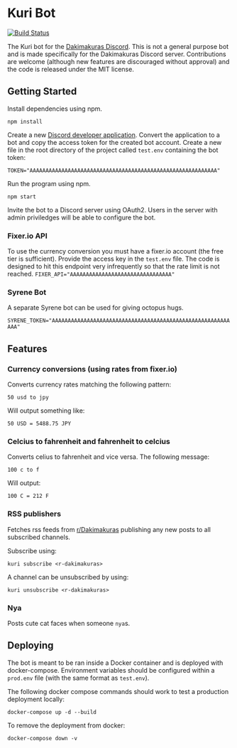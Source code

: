 # Kuri Bot

[![Build Status](https://drone.kuri.ws/api/badges/dakimakuri/kuri-bot/status.svg)](https://drone.kuri.ws/dakimakuri/kuri-bot)

The Kuri bot for the [Dakimakuras Discord](https://discord.gg/Ybb78PM). This is not a general purpose bot and is made specifically for the Dakimakuras Discord server. Contributions are welcome (although new features are discouraged without approval) and the code is released under the MIT license.

## Getting Started

Install dependencies using npm.

```npm install```

Create a new [Discord developer application](https://discordapp.com/developers/applications/). Convert the application to a bot and copy the access token for the created bot account. Create a new file in the root directory of the project called ```test.env``` containing the bot token:

```TOKEN="AAAAAAAAAAAAAAAAAAAAAAAAAAAAAAAAAAAAAAAAAAAAAAAAAAAAAAAAAAA"```

Run the program using npm.

```npm start```

Invite the bot to a Discord server using OAuth2. Users in the server with admin priviledges will be able to configure the bot.

### Fixer.io API

To use the currency conversion you must have a fixer.io account (the free tier is sufficient). Provide the access key in the ```test.env``` file. The code is designed to hit this endpoint very infrequently so that the rate limit is not reached.
```FIXER_API="AAAAAAAAAAAAAAAAAAAAAAAAAAAAAAAA"```

### Syrene Bot

A separate Syrene bot can be used for giving octopus hugs.

```SYRENE_TOKEN="AAAAAAAAAAAAAAAAAAAAAAAAAAAAAAAAAAAAAAAAAAAAAAAAAAAAAAAAAAA"```

## Features

### Currency conversions (using rates from fixer.io)

Converts currency rates matching the following pattern:

```50 usd to jpy```

Will output something like:

```50 USD = 5488.75 JPY```

### Celcius to fahrenheit and fahrenheit to celcius

Converts celius to fahrenheit and vice versa. The following message:

```100 c to f```

Will output:

```100 C = 212 F```

### RSS publishers

Fetches rss feeds from [r/Dakimakuras](https://www.reddit.com/r/Dakimakuras) publishing any new posts to all subscribed channels.

Subscribe using:

```kuri subscribe <r-dakimakuras>```

A channel can be unsubscribed by using:

```kuri unsubscribe <r-dakimakuras>```

### Nya

Posts cute cat faces when someone ```nya```s.

## Deploying

The bot is meant to be ran inside a Docker container and is deployed with docker-compose. Environment variables should be configured within a ```prod.env``` file (with the same format as ```test.env```).

The following docker compose commands should work to test a production deployment locally:

```
docker-compose up -d --build
```

To remove the deployment from docker:

```
docker-compose down -v
```
